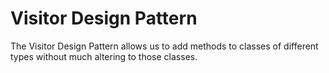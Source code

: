 # Visitor Design Pattern

The Visitor Design Pattern allows us to add methods to classes of different types without 
much altering to those classes.
